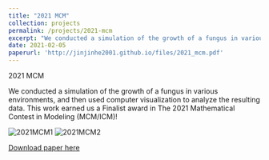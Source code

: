 ```yaml
---
title: "2021 MCM"
collection: projects
permalink: /projects/2021-mcm
excerpt: "We conducted a simulation of the growth of a fungus in various environments, and then used computer visualization to analyze the resulting data. This work earned us a Finalist award in The 2021 Mathematical Contest in Modeling (MCM/ICM)!<br/><img src='/images/2021MCM1.png'>"
date: 2021-02-05
paperurl: 'http://jinjinhe2001.github.io/files/2021_mcm.pdf'
---
```

2021 MCM

We conducted a simulation of the growth of a fungus in various environments, and then used computer visualization to analyze the resulting data. This work earned us a Finalist award in The 2021 Mathematical Contest in Modeling (MCM/ICM)!

![2021MCM1](http://jinjinhe2001.github.io/images/2021MCM1.png)
![2021MCM2](http://jinjinhe2001.github.io/images/2021MCM2.png)

[Download paper here](http://jinjinhe2001.github.io/files/2021_mcm.pdf)
